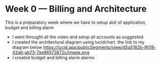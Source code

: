 # Week 0 — Billing and Architecture
This is a preparatory week where we have to setup alot of application, budget and billing alarm
- I went throught all the video and setup all accounts as suggested.
- I created the architectural diagram using lucidchart. the link to my diagram below https://lucid.app/publicSegments/view/d5a5182b-9018-42a6-ab73-7ae96573872c/image.png
- I created budget and billing alarm alarms